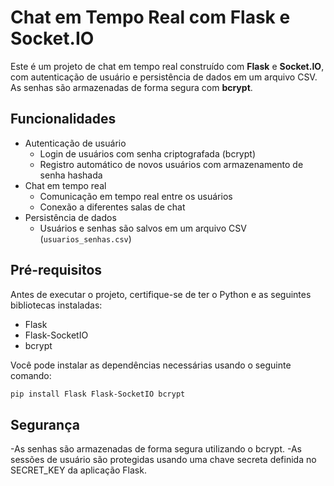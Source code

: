 # Chat em Tempo Real com Flask e Socket.IO

Este é um projeto de chat em tempo real construído com **Flask** e **Socket.IO**, com autenticação de usuário e persistência de dados em um arquivo CSV. As senhas são armazenadas de forma segura com **bcrypt**.

## Funcionalidades

- Autenticação de usuário
  - Login de usuários com senha criptografada (bcrypt)
  - Registro automático de novos usuários com armazenamento de senha hashada
- Chat em tempo real
  - Comunicação em tempo real entre os usuários
  - Conexão a diferentes salas de chat
- Persistência de dados
  - Usuários e senhas são salvos em um arquivo CSV (`usuarios_senhas.csv`)

## Pré-requisitos

Antes de executar o projeto, certifique-se de ter o Python e as seguintes bibliotecas instaladas:

- Flask
- Flask-SocketIO
- bcrypt

Você pode instalar as dependências necessárias usando o seguinte comando:

```bash
pip install Flask Flask-SocketIO bcrypt
```

## Segurança
-As senhas são armazenadas de forma segura utilizando o bcrypt.
-As sessões de usuário são protegidas usando uma chave secreta definida no SECRET_KEY da aplicação Flask.
